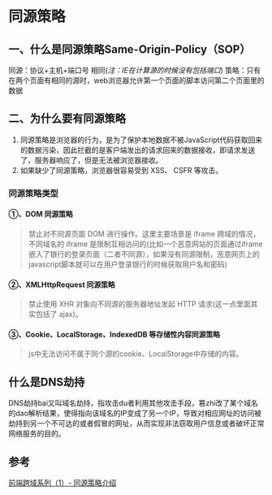 # 同源策略

## 一、什么是同源策略Same-Origin-Policy（SOP）

同源：协议+主机+端口号 相同(<i>注：IE在计算源的时候没有包括端口</i>)
策略：只有在两个页面有相同的源时，web浏览器允许第一个页面的脚本访问第二个页面里的数据

## 二、为什么要有同源策略

1. 同源策略是浏览器的行为，是为了保护本地数据不被JavaScript代码获取回来的数据污染，因此拦截的是客户端发出的请求回来的数据接收，即请求发送了，服务器响应了，但是无法被浏览器接收。
2. 如果缺少了同源策略，浏览器很容易受到 XSS、 CSFR 等攻击。

### 同源策略类型

#### ①、DOM 同源策略

>禁止对不同源页面 DOM 进行操作。这里主要场景是 iframe 跨域的情况，不同域名的 iframe 是限制互相访问的(比如一个恶意网站的页面通过iframe嵌入了银行的登录页面（二者不同源），如果没有同源限制，恶意网页上的javascript脚本就可以在用户登录银行的时候获取用户名和密码)

#### ②、XMLHttpRequest 同源策略

>禁止使用 XHR 对象向不同源的服务器地址发起 HTTP 请求(这一点里面其实包括了 ajax)。

#### ③、Cookie、LocalStorage、IndexedDB 等存储性内容同源策略

>js中无法访问不属于同个源的cookie、LocalStorage中存储的内容。

## 什么是DNS劫持

DNS劫持bai又叫域名劫持，指攻击du者利用其他攻击手段，篡zhi改了某个域名的dao解析结果，使得指向该域名的IP变成了另一个IP，导致对相应网址的访问被劫持到另一个不可达的或者假冒的网址，从而实现非法窃取用户信息或者破坏正常网络服务的目的。

## 参考

[前端跨域系列（1）- 同源策略介绍](https://juejin.im/post/6879360544323665928)